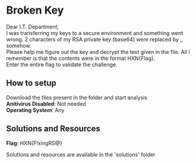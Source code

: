# Broken Key
Dear I.T. Department, <br />
I was transferring my keys to a secure environment and something went wrong. 2 characters of my RSA private key (base64) were replaced by _ somehow. <br />
Please help me figure out the key and decrypt the text given in the file. All I remember is that the contents were in the format HXN{Flag}.<br />
Enter the entire flag to validate the challenge.
## How to setup
Download the files present in the folder and start analysis <br />
**Anitivirus Disabled**: Not needed <br />
**Operating System**: Any <br />
## Solutions and Resources
**Flag**: HXN{F!xingRS@}

Solutions and resources are available in the 'solutions' folder
